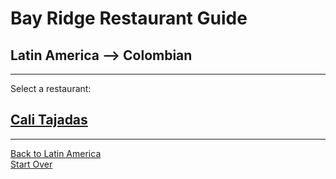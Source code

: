 # Bay Ridge Restaurant Guide
## Latin America --> Colombian
---
Select a restaurant:
## [Cali Tajadas](http://ordercalitajadas.com/)
---
[Back to Latin America](latin-america.md)  
[Start Over](../home.md/)